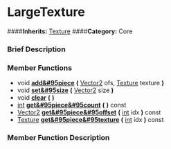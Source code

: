 #  LargeTexture  
####**Inherits:** [Texture](class_texture)
####**Category:** Core

###  Brief Description  


###  Member Functions 
  * void  **[add&#95piece](#add_piece)**  **(** [Vector2](class_vector2) ofs, [Texture](class_texture) texture  **)**
  * void  **[set&#95size](#set_size)**  **(** [Vector2](class_vector2) size  **)**
  * void  **[clear](#clear)**  **(** **)**
  * [int](class_int)  **[get&#95piece&#95count](#get_piece_count)**  **(** **)** const
  * [Vector2](class_vector2)  **[get&#95piece&#95offset](#get_piece_offset)**  **(** [int](class_int) idx  **)** const
  * [Texture](class_texture)  **[get&#95piece&#95texture](#get_piece_texture)**  **(** [int](class_int) idx  **)** const

###  Member Function Description  
